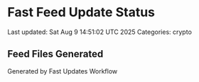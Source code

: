 # Fast Feed Update Status
Last updated: Sat Aug  9 14:51:02 UTC 2025
Categories: crypto

## Feed Files Generated

Generated by Fast Updates Workflow
